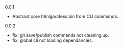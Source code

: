 
0.0.1
- Abstract core htmlgoddess bin from CLI commands.

0.0.2 
- fix: git save/publish commands not cleaning up.
- fix: global cli not loading dependancies.